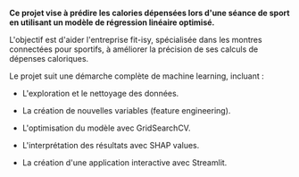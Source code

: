 **Ce projet vise à prédire les calories dépensées lors d'une séance de sport en utilisant un modèle de régression linéaire optimisé.**

L'objectif est d'aider l'entreprise fit-isy, spécialisée dans les montres connectées pour sportifs, à améliorer la précision de ses calculs de dépenses caloriques.

Le projet suit une démarche complète de machine learning, incluant :

- L'exploration et le nettoyage des données.

- La création de nouvelles variables (feature engineering).

- L'optimisation du modèle avec GridSearchCV.

- L'interprétation des résultats avec SHAP values.

- La création d'une application interactive avec Streamlit.
